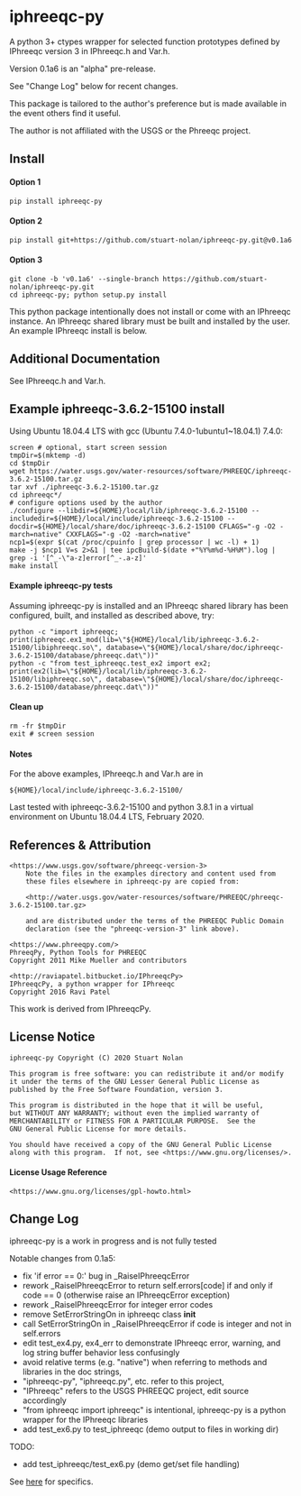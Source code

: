 # iphreeqc-py
A python 3+ ctypes wrapper for selected function prototypes defined by
IPhreeqc version 3 in IPhreeqc.h and Var.h.

Version 0.1a6 is an "alpha" pre-release.

See "Change Log" below for recent changes.

This package is tailored to the author's preference but is made available in
the event others find it useful.  

The author is not affiliated with the USGS or the Phreeqc project.  

## Install
#### Option 1

    pip install iphreeqc-py

#### Option 2

    pip install git+https://github.com/stuart-nolan/iphreeqc-py.git@v0.1a6
    
#### Option 3

    git clone -b 'v0.1a6' --single-branch https://github.com/stuart-nolan/iphreeqc-py.git
    cd iphreeqc-py; python setup.py install

This python package intentionally does not install or come with an IPhreeqc
instance.  An IPhreeqc shared library must be built and installed by the user.
An example IPhreeqc install is below.

## Additional Documentation
See IPhreeqc.h and Var.h.

## Example iphreeqc-3.6.2-15100 install
Using Ubuntu 18.04.4 LTS with gcc (Ubuntu 7.4.0-1ubuntu1~18.04.1) 7.4.0:

    screen # optional, start screen session
    tmpDir=$(mktemp -d)
    cd $tmpDir
    wget https://water.usgs.gov/water-resources/software/PHREEQC/iphreeqc-3.6.2-15100.tar.gz
    tar xvf ./iphreeqc-3.6.2-15100.tar.gz
    cd iphreeqc*/
    # configure options used by the author
    ./configure --libdir=${HOME}/local/lib/iphreeqc-3.6.2-15100 --includedir=${HOME}/local/include/iphreeqc-3.6.2-15100 --docdir=${HOME}/local/share/doc/iphreeqc-3.6.2-15100 CFLAGS="-g -O2 -march=native" CXXFLAGS="-g -O2 -march=native"
    ncp1=$(expr $(cat /proc/cpuinfo | grep processor | wc -l) + 1)
    make -j $ncp1 V=s 2>&1 | tee ipcBuild-$(date +"%Y%m%d-%H%M").log | grep -i '[^_-\"a-z]error[^_-.a-z]'
    make install

#### Example iphreeqc-py tests
Assuming iphreeqc-py is installed and an IPhreeqc shared library has been
configured, built, and installed as described above, try:

    python -c "import iphreeqc; print(iphreeqc.ex1_mod(lib=\"${HOME}/local/lib/iphreeqc-3.6.2-15100/libiphreeqc.so\", database=\"${HOME}/local/share/doc/iphreeqc-3.6.2-15100/database/phreeqc.dat\"))"
    python -c "from test_iphreeqc.test_ex2 import ex2; print(ex2(lib=\"${HOME}/local/lib/iphreeqc-3.6.2-15100/libiphreeqc.so\", database=\"${HOME}/local/share/doc/iphreeqc-3.6.2-15100/database/phreeqc.dat\"))"

#### Clean up

    rm -fr $tmpDir
    exit # screen session

#### Notes
For the above examples, IPhreeqc.h and Var.h are in

    ${HOME}/local/include/iphreeqc-3.6.2-15100/

Last tested with iphreeqc-3.6.2-15100 and python 3.8.1 in a virtual environment 
on Ubuntu 18.04.4 LTS, February 2020.

## References & Attribution
    <https://www.usgs.gov/software/phreeqc-version-3>
        Note the files in the examples directory and content used from 
        these files elsewhere in iphreeqc-py are copied from:
    
        <http://water.usgs.gov/water-resources/software/PHREEQC/phreeqc-3.6.2-15100.tar.gz>
    
        and are distributed under the terms of the PHREEQC Public Domain
        declaration (see the "phreeqc-version-3" link above).

    <https://www.phreeqpy.com/>
    PhreeqPy, Python Tools for PHREEQC
    Copyright 2011 Mike Mueller and contributors

    <http://raviapatel.bitbucket.io/IPhreeqcPy>
    IPhreeqcPy, a python wrapper for IPhreeqc
    Copyright 2016 Ravi Patel

This work is derived from IPhreeqcPy.

## License Notice
    iphreeqc-py Copyright (C) 2020 Stuart Nolan

    This program is free software: you can redistribute it and/or modify
    it under the terms of the GNU Lesser General Public License as
    published by the Free Software Foundation, version 3.

    This program is distributed in the hope that it will be useful,
    but WITHOUT ANY WARRANTY; without even the implied warranty of
    MERCHANTABILITY or FITNESS FOR A PARTICULAR PURPOSE.  See the
    GNU General Public License for more details.

    You should have received a copy of the GNU General Public License
    along with this program.  If not, see <https://www.gnu.org/licenses/>.

#### License Usage Reference
    <https://www.gnu.org/licenses/gpl-howto.html>

## Change Log
iphreeqc-py is a work in progress and is not fully tested

Notable changes from 0.1a5:
  - fix 'if error == 0:' bug in _RaiseIPhreeqcError
  - rework _RaiseIPhreeqcError to return self.errors[code] if and
    only if code == 0 (otherwise raise an IPhreeqcError exception)
  - rework _RaiseIPhreeqcError for integer error codes
  - remove SetErrorStringOn in iphreeqc class __init__
  - call SetErrorStringOn in _RaiseIPhreeqcError if code is integer and
    not in self.errors
  - edit test_ex4.py, ex4_err to demonstrate IPhreeqc error, warning, and
    log string buffer behavior less confusingly
  - avoid relative terms (e.g. "native") when referring to methods and
    libraries in the doc strings,
  - "iphreeqc-py", "iphreeqc.py", etc. refer to this project,
  - "IPhreeqc" refers to the USGS PHREEQC project, edit source accordingly
  - "from iphreeqc import iphreeqc" is intentional, iphreeqc-py is a
    python wrapper for the IPhreeqc libraries
  - add test_ex6.py to test_iphreeqc (demo output to files in working dir)

TODO:
  - add test_iphreeqc/test_ex6.py (demo get/set file handling) 
  
See [here](https://github.com/stuart-nolan/iphreeqc-py/commits/master) for
specifics.
